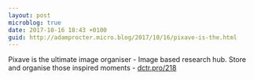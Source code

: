 ```yaml
---
layout: post
microblog: true
date: 2017-10-16 18:43 +0100
guid: http://adamprocter.micro.blog/2017/10/16/pixave-is-the.html
---
```

Pixave is the ultimate image organiser - Image based research hub. Store and organise those inspired moments -  [dctr.pro/218](http://dctr.pro/218)
